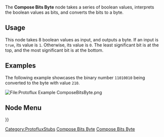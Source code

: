 <languages></languages>

The **Compose Bits Byte** node takes a series of boolean values,
interprets the boolean values as bits, and converts the bits to a byte.

## Usage

This node takes 8 boolean values as input, and outputs a byte. If an
input is `true`, its value is `1`. Otherwise, its value is `0`. The
least significant bit is at the top, and the most significant bit is at
the bottom.

## Examples

The following example showcases the binary number `11010010` being
converted to the byte with value `210`.

![<File:Protoflux> Example
ComposeBitsByte.png](Protoflux_Example_ComposeBitsByte.png "File:Protoflux Example ComposeBitsByte.png")

## Node Menu

}}

[Category:ProtofluxStubs](Category:ProtofluxStubs "wikilink") [Compose
Bits Byte](Category:Protoflux{{#translation:}} "wikilink") [Compose Bits
Byte](Category:Protoflux:Math:Binary{{#translation:}} "wikilink")
